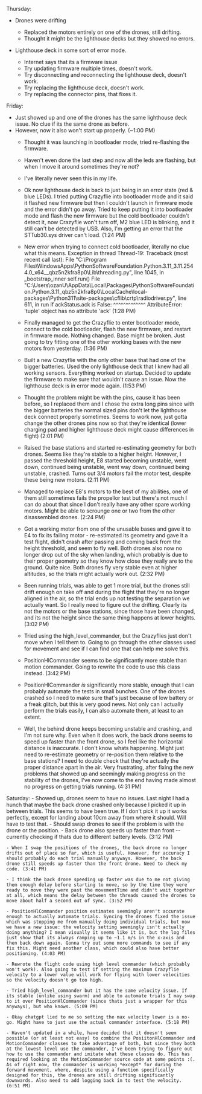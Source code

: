 Thursday:
- Drones were drifting
    - Replaced the motors entirely on one of the drones, still drifting.
    - Thought it might be the lighthouse decks but they showed no errors.

- Lighthouse deck in some sort of error mode.
    - Internet says that its a firmware issue
    - Try updating firmware multiple times, doesn't work.
    - Try disconnecting and reconnecting the lighthouse deck, doesn't work.
    - Try replacing the lighthouse deck, doesn't work.
    - Try replacing the connector pins, that fixes it.

Friday:
- Just showed up and one of the drones has the same lighthouse deck issue. No clue if its the same drone as before.
- However, now it also won't start up properly. (~1:00 PM)
    - Thought it was launching in bootloader mode, tried re-flashing the firmware.
    - Haven't even done the last step and now all the leds are flashing, but when I move it around sometimes they're not?
    - I've literally never seen this in my life.
    - Ok now lighthouse deck is back to just being in an error state (red & blue LEDs). I tried putting Crazyflie into bootloader mode and it said it flashed new firmware but then I couldn't launch in firmware mode and the error didn't go away. Tried to keep putting it into bootloader mode and flash the new firmware but the cold bootloader couldn't detect it, now Crazyflie won't turn off, M2 blue LED is blinking, and it still can't be detected by USB.
    Also, I'm getting an error that the STTub30.sys driver can't load. (1:24 PM)

    - New error when trying to connect cold bootloader, literally no clue what this means.
    Exception in thread Thread-19:
    Traceback (most recent call last):
    File "C:\Program Files\WindowsApps\PythonSoftwareFoundation.Python.3.11_3.11.2544.0_x64__qbz5n2kfra8p0\Lib\threading.py", line 1045, in _bootstrap_inner
        self.run()
    File "C:\Users\ozanU\AppData\Local\Packages\PythonSoftwareFoundation.Python.3.11_qbz5n2kfra8p0\LocalCache\local-packages\Python311\site-packages\cflib\crtp\radiodriver.py", line 611, in run
        if ackStatus.ack is False:
        ^^^^^^^^^^^^^
    AttributeError: 'tuple' object has no attribute 'ack' (1:28 PM)

    - Finally managed to get the Crazyflie to enter bootloader mode, connect to the cold bootloader, flash the new firmware, and restart in firmware mode. Nothing changed. Base might be broken. Just going to try fitting one of the other working bases with the new motors from yesterday. (1:36 PM)

    - Built a new Crazyflie with the only other base that had one of the bigger batteries. Used the only lighthouse deck that I knew had all working sensors. Everything worked on startup. Decided to update the firmware to make sure that wouldn't cause an issue. Now the lighthouse deck is in error mode again. (1:53 PM)

    - Thought the problem might be with the pins, cause it has been before, so I replaced them and I chose the extra long pins since with the bigger batteries the normal sized pins don't let the lighthouse deck connect properly sometimes. Seems to work now, just gotta change the other drones pins now so that they're identical (lower charging pad and higher lighthouse deck might cause differences in flight) (2:01 PM)

    - Raised the base stations and started re-estimating geometry for both drones. Seems like they're stable to a higher height. However, I passed the threshold height, E8 started becoming unstable, went down, continued being unstable, went way down, continued being unstable, crashed. Turns out 3/4 motors fail the motor test, despite these being new motors. (2:11 PM)

    - Managed to replace E8's motors to the best of my abilities, one of them still sometimes fails the propellor test but there's not much I can do about that since I don't really have any other spare working motors. Might be able to scrounge one or two from the other disassembled drones. (2:24 PM)

    - Got a working motor from one of the unusable bases and gave it to E4 to fix its failing motor - re-estimated its geometry and gave it a test flight, didn't crash after passing and coming back from the height threshold, and seem to fly well. Both drones also now no longer drop out of the sky when landing, which probably is due to their proper geometry so they know how close they really are to the ground. Quite nice.
    Both drones fly very stable even at higher altitudes, so the trials might actually work out. (2:32 PM)
    
    - Been running trials, was able to get 1 more trial, but the drones still drift enough on take off and during the flight that they're no longer aligned in the air, so the trial ends up not testing the separation we actually want. So I really need to figure out the drifting. Clearly its not the motors or the base stations, since those have been changed, and its not the height since the same thing happens at lower heights. (3:02 PM)

    - Tried using the high_level_commander, but the Crazyflies just don't move when I tell them to. Going to go through the other classes used for movement and see if I can find one that can help me solve this.

    - PositionHlCommander seems to be significantly more stable than motion commander. Going to rewrite the code to use this class instead. (3:42 PM)

    - PositionHlCommander *is* significantly more stable, enough that I can probably automate the tests in small bunches. One of the drones crashed so I need to make sure that's just because of low battery or a freak glitch, but this is very good news. Not only can I actually perform the trials easily, I can also automate them, at least to an extent.

    - Well, the behind drone keeps becoming unstable and crashing, and I'm not sure why. Even when it does work, the back drone seems to speed up faster than the front drone, so I feel like the horizontal distance is inaccurate. I don't know whats happening. Might just need to re-estimate geometry or re-position them relative to the base stations? I need to double check that they're actually the proper distance apart in the air. Very frustrating, after fixing the new problems that showed up and seemingly making progress on the stability of the drones, I've now come to the end having made almost no progress on getting trials running. (4:31 PM)

Saturday:
    - Showed up, drones seem to have no issues. Last night I had a hunch that maybe the back drone crashed only because I picked it up in between trials. This seems to have been true. If I don't pick it up it works perfectly, except for landing about 10cm away from where it should. Will have to test that.
        - Should swap drones to see if the problem is with the drone or the position.
        - Back drone also speeds up faster than front -- currently checking if thats due to different battery levels. (3:12 PM)

    - When I swap the positions of the drones, the back drone no longer drifts out of place so far, which is useful. However, for accuracy I should probably do each trial manually anyways. However, the back drone still speeds up faster than the front drone. Need to check my code. (3:41 PM)

    - I think the back drone speeding up faster was due to me not giving them enough delay before starting to move, so by the time they were ready to move they were past the movementTime and didn't wait together at all, which means the delay between the threads caused the drones to move about half a second out of sync. (3:52 PM)

    - PositionHlCommander position estimates seemingly aren't accurate enough to actually automate trials. Syncing the drones fixed the issue which was stopping me from manually doing individual trials, but now we have a new issue: the velocity setting seemingly isn't actually doing anything? I mean visually it seems like it is, but the log files just show that its always ramping up to ~1.1 m/s in the x-axis and then back down again. Gonna try out some more commands to see if any fix this. Might need another class, which could also have better positioning. (4:03 PM)

    - Rewrote the flight code using high level commander (which probably won't work). Also going to test if setting the maximum Crazyflie velocity to a lower value will work for flying with lower velocities so the velocity doesn't go too high.

    - Tried high_level_commander but it has the same velocity issue. If its stable (unlike using swarm) and able to automate trials I may swap to it over PositionHlCommander (since thats just a wrapper for this anyways), but who knows. (5:09 PM)

    - Okay chatgpt lied to me so setting the max velocity lower is a no-go. Might have to just use the actual commander interface. (5:18 PM)

    - Haven't updated in a while, have decided that it doesn't seem possible (or at least not easy) to combine the PosiitonHlCommander and MotionCommander classes to take advantage of both, but since they both at the lowest level use the commander, I've been trying to figure out how to use the commander and imitate what these classes do. This has required looking at the MotionCommander source code at some points :(. As of right now, the commander is working *except* for during the forward movement, where, despite using a function specifically designed for this, the drones are still drifting significantly downwards. Also need to add logging back in to test the velocity. (6:51 PM)